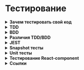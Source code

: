 <h1>Тестирование</h1>

[//]: # (Зачем тестировать свой код)
<details><summary><b>Зачем тестировать свой код</b></summary><p>

- ты продумываешь детали еще до реализации, это помогает абстрагироваться от кода и уловить непонятные моменты в ТЗ на самом раннем этапе
- помогают наладить коммуникацию между разными членами команды: разработчиком, тестировщиком, менеджером и тд.
- раньше отлавливаются ошибки в коде, а чем раньше поймана бага, тем дешевле ее пофиксить
- меньше переходов туда-обратно таска от разработчика к тестировщику, значит, таски быстрее доедут до прода и меньше придется переключаться между тасками
- разгружаете своих ручных тестировщиков. Регрессионное тестирование — процесс очень трудоемкий. Если все покрыто автотестами, им достаточно просто описать тест-кейсы, код могут написать автоматизатор или разработчик
- можно смелее делать рефакторинг
- хорошие тесты — это еще и документация, и они помогают быстрее адаптироваться новым членам команды

<br></p>
</details>

[//]: # (TDD)
<details><summary><b>TDD</b></summary><p>

`Test Driven Development` — разработка через тестирование
Подход, когда вначале пишутся тесты, а потом разрабатывается кусок программы из удовлетворяющий
Хорошо подходит для `юнит-тестирования` (проверка работы отдельных модулей самих по себе).
`TDD` проверяет работу функций.

**Юнит-тесты**<br>
Система состоит из маленьких блоков, функций (компоненты, селекторы, редьюсеры...). Каждый из них тестируем

**Преимущества**<br>
- Программа будет удобной (в частности её интерфейсы) — мы начинаем ей пользоваться до того как создали. А не «создали, теперь придумаем как её удобно использовать»
- Будет стройная модульная архитектура (иначе тестами не покроешь)
- Будет 100% покрытие тестами
- Тестирование и дебаг становится простым
- Можем отследить что возникли какие-то сайд-эффекты и побочные баги в связи с вводом новой функциональности. Есть 5 фич, все работают. Добавили шестую - одна из первых пяти сломалась. Так могли бы и не заметить - но тесты выявят проблему.
- В результате время на разработку уменьшается, т.к. правок меньше, режим дебага упрощается и логика изначально продумывается лучше.

**Недостатки**
- если заказчик не сказал точные требования - затраты времени будут большими. Когда даже ещё непонятно - как это будет работать (сегодня сказали «сделайте желтое», завтра: «пофиг на цвет, делайте прямоугольное»).

<br></p>
</details>

[//]: # (BDD)
<details><summary><b>BDD</b></summary><p>

`Behavior Driven Development` — разработка на основе поведения
Расширение TDD-подхода.
Хорошо подходит для тестирования `интеграционного` (как отдельные модули работают друг с другом) и `e2e` (проверка всей системы целиком).
`BDD` проверяет пользовательские сценарии.

<br></p>
</details>

[//]: # (Различия TDD/BDD)
<details><summary><b>Различия TDD/BDD</b></summary><p>

- `TDD` хорошо подходит для юнит-тестирования, т.е. для проверки работы отдельных модулей самих по себе. 
- `BDD` хорошо подходит для тестирования `интеграционного` (как отдельные модули работают друг с другом) и `e2e` (проверка всей системы целиком).

- `TDD`: тесты сразу реализуются в коде, 
- `BDD` чаще всего описываются шаги на языке, понятном всем, а не только разработчикам.

- `TDD`: юнит-тесты пишут сами разработчики. 
- `BDD` требует объедения усилий разных членов команды. Обычно тест-кейсы (шаги) описываются ручным тестировщиком или аналитиком и воплощаются в код тестировщиком-автоматизатором. В нашей команде мы (фронтенедеры) описываем шаги вместе с тестировщиками, а код тестов пишет фронтенд-команда.

- `TDD` проверяет работу функций
- `BDD` проверяет пользовательские сценарии.

<br></p>
</details> 

[//]: # (JEST)
<details><summary><b>JEST</b></summary><p>

Среда запуска тестов.<br>
В `CreateReactApp` встроена изначально.

- [Hexlet - JS: React. Тестирование ](https://ru.hexlet.io/courses/js-react/lessons/tests/theory_unit)
- [Habr - React: тестируем компоненты с помощью Jest и Testing Library](https://habr.com/ru/company/timeweb/blog/670480/)
- [Тестирование компонентов в React с использованием Jest: основы](https://code.tutsplus.com/ru/articles/testing-components-in-react-using-jest-the-basics--cms-28934)

<br></p>
</details>

[//]: # (Snapshot тесты )
<details><summary><b>Snapshot тесты </b></summary><p>

Тесты, которые делают скриншот экрана (эталонный скриншот) и сравнивают с актуальным скриншотом, который делается во время прогона тестов.

<br></p>
</details>

[//]: # (Unit тесты )
<details><summary><b>Unit тесты </b></summary><p>

Проверка работы отдельных модулей самих по себе. Тестируем минимальыне сущности по отдельности. 

Например:
- Отдельно проверяем наличие кнопки на экране
- Отдельно проверяем какой текст на ней выводится
- Отдельно проверяем корректно ли работает её нажатие

<br></p>
</details>

[//]: # (Тестирование React-component )
<details><summary><b>Тестирование React-component</b></summary><p>

См. «React - Тестирование React-component»

- <br></p>
</details>

[//]: # (Ссылки)
<details><summary><b>Ссылки</b></summary><p>

- [Что такое TDD и BDD на пальцах, и что должен знать о них фронтендер](https://medium.com/@lucyhackwrench/%D1%87%D1%82%D0%BE-%D1%82%D0%B0%D0%BA%D0%BE%D0%B5-tdd-%D0%B8-bdd-%D0%BD%D0%B0-%D0%BF%D0%B0%D0%BB%D1%8C%D1%86%D0%B0%D1%85-%D0%B8-%D1%87%D1%82%D0%BE-%D0%B4%D0%BE%D0%BB%D0%B6%D0%B5%D0%BD-%D0%B7%D0%BD%D0%B0%D1%82%D1%8C-%D0%BE-%D0%BD%D0%B8%D1%85-%D1%84%D1%80%D0%BE%D0%BD%D1%82%D0%B5%D0%BD%D0%B4%D0%B5%D1%80-701a10e06bb9)
- [IT-ликбез из тачилы. TDD - Разработка посредством тестирования](https://youtu.be/LGgMD_Evz_M)
- [IT-Kamasutra #89 - Тесты, jest, tdd, тестируем reducer - React JS](https://youtu.be/fJlx8B9cU7w)
- [https://learn.javascript.ru/testing-mocha - Автоматическое тестирование c использованием фреймворка Mocha](https://learn.javascript.ru/testing-mocha)

<br></p>
</details>